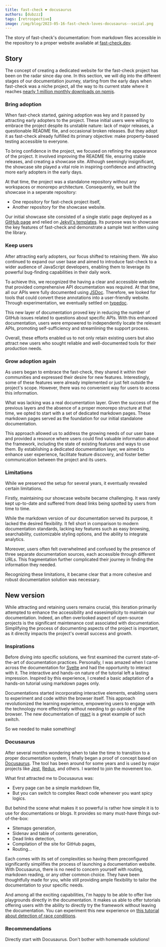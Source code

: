 ```yaml
---
title: fast-check ❤️ docusaurus
authors: [dubzzz]
tags: [retrospective]
image: /img/blog/2023-05-16-fast-check-loves-docusaurus--social.png
---
```


The story of fast-check's documentation: from markdown files accessible in the repository to a proper website available at [fast-check.dev](https://fast-check.dev/).

<!--truncate-->

## Story

The concept of creating a dedicated website for the fast-check project has been on the radar since day one. In this section, we will dig into the different stages of our documentation journey, starting from the early days when fast-check was a niche project, all the way to its current state where it reaches [nearly 1 million monthly downloads on npmjs](https://www.npmjs.com/package/fast-check).

### Bring adoption

When fast-check started, gaining adoption was key and it passed by attracting early adopters to the project. These initial users were willing to embrace the project despite its unstable nature: lack of major releases, a questionable README file, and occasional broken releases. But they adopt it as fast-check already fulfilled its primary objective: make property-based testing accessible to everyone.

To bring confidence in the project, we focused on refining the appearance of the project. It involved improving the README file, ensuring stable releases, and creating a showcase site. Although seemingly insignificant, the showcase site played a vital role in inspiring confidence and attracting more early adopters in the early days.

At that time, the project was a standalone repository without any workspaces or monorepo architecture. Consequently, we built the showcase in a seperate repository:

- One repository for fast-check project itself,
- Another repository for the showcase website.

Our initial showcase site consisted of a single static page deployed as a [GitHub page](https://pages.github.com/) and relied on [Jekyll's templates](https://jekyllrb.com/docs/). Its purpose was to showcase the key features of fast-check and demonstrate a sample test written using the library.

### Keep users

After attracting early adopters, our focus shifted to retaining them. We also continued to expand our user base and aimed to introduce fast-check to a wider audience of JavaScript developers, enabling them to leverage its powerful bug-finding capabilities in their daily work.

To achieve this, we recognized the having a clear and accessible website that provided comprehensive API documentation was required. At that time, all our APIs were fully documented using [JSDoc](https://jsdoc.app/). Therefore, we looked for tools that could convert these annotations into a user-friendly website. Through experimentation, we eventually settled on [typedoc](https://typedoc.org/).

This new layer of documentation proved key in reducing the number of GitHub issues related to questions about specific APIs. With this enhanced documentation, users were empowered to independently locate the relevant APIs, promoting self-sufficiency and streamlining the support process.

Overall, these efforts enabled us to not only retain existing users but also attract new users who sought reliable and well-documented tools for their production needs.

### Grow adoption again

As users began to embrace the fast-check, they shared it within their communities and expressed their desire for new features. Interestingly, some of these features were already implemented or just felt outside the project's scope. However, there was no convenient way for users to access this information.

What was lacking was a real documentation layer. Given the success of the previous layers and the absence of a proper monorepo structure at that time, we opted to start with a set of dedicated markdown pages. These markdown pages served as the foundation for our initial standalone documentation.

This approach allowed us to address the growing needs of our user base and provided a resource where users could find valuable information about the framework, including the state of existing features and ways to use them. By establishing a dedicated documentation layer, we aimed to enhance user experience, facilitate feature discovery, and foster better communication between the project and its users.

### Limitations

While we preserved the setup for several years, it eventually revealed certain limitations.

Firstly, maintaining our showcase website became challenging. It was rarely kept up-to-date and suffered from dead links being spotted by users from time to time.

While the markdown version of our documentation served its purpose, it lacked the desired flexibility. It fell short in comparison to modern documentation standards, lacking key features such as easy browsing, searchability, customizable styling options, and the ability to integrate analytics.

Moreover, users often felt overwhelmed and confused by the presence of three separate documentation sources, each accessible through different URLs. This fragmentation further complicated their journey in finding the information they needed.

Recognizing these limitations, it became clear that a more cohesive and robust documentation solution was necessary.

## New version

While attracting and retaining users remains crucial, this iteration primarily attempted to enhance the accessibility and easesimplicity to maintain our documentation. Indeed, an often overlooked aspect of open-source projects is the significant maintenance cost associated with documentation. Simplifying the process of documenting aspects of the project is important, as it directly impacts the project's overall success and growth.

### Inspirations

Before diving into specific solutions, we first examined the current state-of-the-art of documentation practices. Personally, I was amazed when I came across the documentation for [Svelte](https://svelte.dev/tutorial/basics) and had the opportunity to interact with it. The interactive and hands-on nature of the tutorial left a lasting impression. Inspired by this experience, I created a basic adaptation of a hands-on tutorial using markdown pages only.

Documentations started incorporating interactive elements, enabling users to experiment and code within the browser itself. This approach revolutionized the learning experience, empowering users to engage with the technology more effectively without needing to go outside of the browser. The new documentation of [react](https://react.dev/learn) is a great example of such switch.

So we needed to make something!

### Docusaurus

After several months wondering when to take the time to transition to a proper documentation system, I finally began a proof of concept based on [Docusaurus](https://docusaurus.io/). The tool has been around for some years and is used by major projects like [Jest](https://jestjs.io/), [Redux](https://redux.js.org/), and others. I wanted to join the movement too.

What first attracted me to Docusaurus was:

- Every page can be a simple markdown file,
- But you can switch to complex React code whenever you want spicy logics.

But behind the scene what makes it so powerful is rather how simple it is to use for documentations or blogs. It provides so many must-have things out-of-the-box:

- Sitemaps generation,
- Sidenav and table of contents generation,
- Dead links detection,
- Compilation of the site for GitHub pages,
- Routing…

Each comes with its set of complexities so having them preconfigured significantly simplifies the process of launching a documentation website. With Docusaurus, there is no need to concern yourself with routing, markdown reading, or any other common choice. They have been thoughtfully made for you, while still providing ample flexibility to tailor the documentation to your specific needs.

And among all the exciting capabilities, I'm happy to be able to offer live playgrounds directly in the documentation. It makes us able to offer tutorials offering users with the ability to directly try the framework without leaving the documentation. You can experiment this new experience on [this tutorial about detection of race conditions](/docs/tutorials/detect-race-conditions/).

### Recommendations

Directly start with Docusaurus. Don't bother with homemade solutions!
